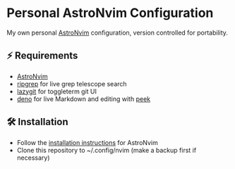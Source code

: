 # Personal AstroNvim Configuration

My own personal [AstroNvim](https://github.com/AstroNvim/AstroNvim)
configuration, version controlled for portability.

## ⚡ Requirements

- [AstroNvim](https://github.com/AstroNvim/AstroNvim)
- [ripgrep](https://github.com/BurntSushi/ripgrep) for live grep telescope search
- [lazygit](https://github.com/jesseduffield/lazygit) for toggleterm git UI
- [deno](https://deno.com/) for live Markdown and editing with [peek](https://github.com/toppair/peek.nvim)

## 🛠️ Installation

- Follow the [installation instructions](https://github.com/AstroNvim/AstroNvim?tab=readme-ov-file#%EF%B8%8F-installation) for AstroNvim
- Clone this repository to ~/.config/nvim (make a backup first if necessary)
